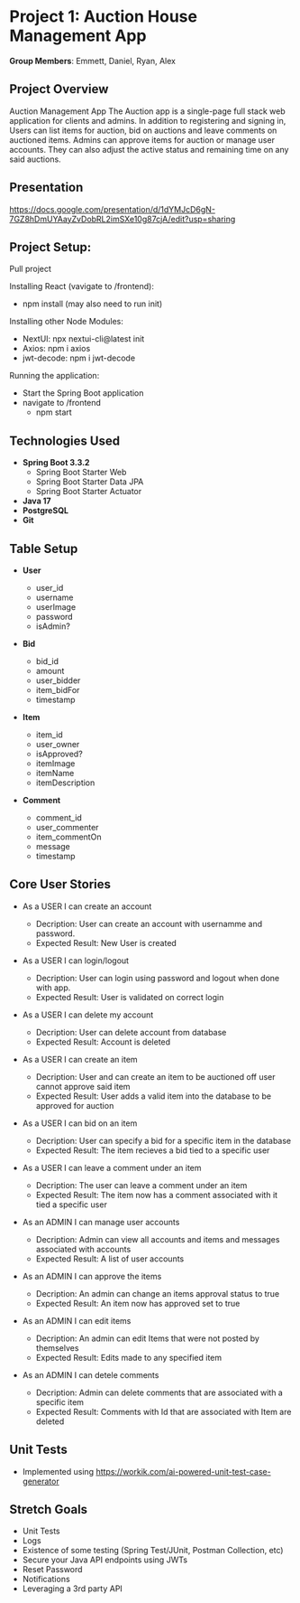 # Project 1: Auction House Management App
**Group Members**:
Emmett, Daniel, Ryan, Alex

## Project Overview

Auction Management App
The Auction app is a single-page full stack web application for clients and admins. In addition to registering and signing in, Users can list items for auction, bid on auctions and leave comments on auctioned items. Admins can approve items for auction or manage user accounts. They can also adjust the active status and remaining time on any said auctions.

## Presentation
https://docs.google.com/presentation/d/1dYMJcD6gN-7GZ8hDmUYAayZvDobRL2imSXe10g87cjA/edit?usp=sharing

## Project Setup:
Pull project

Installing React (vavigate to /frontend):
- npm install (may also need to run init)

Installing other Node Modules:
- NextUI: npx nextui-cli@latest init
- Axios: npm i axios
- jwt-decode: npm i jwt-decode

Running the application:
- Start the Spring Boot application
- navigate to /frontend
  - npm start

## Technologies Used

- **Spring Boot 3.3.2**
  - Spring Boot Starter Web
  - Spring Boot Starter Data JPA
  - Spring Boot Starter Actuator
- **Java 17**
- **PostgreSQL**
- **Git**

## Table Setup

- **User**
	- user_id
	- username
  	- userImage
	- password
	- isAdmin?
	
- **Bid**
	- bid_id
	- amount
	- user_bidder
	- item_bidFor
	- timestamp
 
- **Item**
  - item_id
  - user_owner
  - isApproved?
  - itemImage
  - itemName
  - itemDescription
 
- **Comment**
	- comment_id
	- user_commenter
	- item_commentOn
	- message
	- timestamp

## Core User Stories

- As a USER I can create an account
	- Decription: User can create an account with usernamme and password.
 	- Expected Result: New User is created

- As a USER I can login/logout
	- Decription: User can login using password and logout when done with app.
 	- Expected Result: User is validated on correct login

- As a USER I can delete my account
	- Decription: User can delete account from database
 	- Expected Result: Account is deleted

- As a USER I can create an item
	- Decription: User and can create an item to be auctioned off user cannot approve said item
 	- Expected Result: User adds a valid item into the database to be approved for auction

- As a USER I can bid on an item
	- Decription: User can specify a bid for a specific item in the database
 	- Expected Result: The item recieves a bid tied to a specific user

- As a USER I can leave a comment under an item
	- Decription: The user can leave a comment under an item
 	- Expected Result: The item now has a comment associated with it tied a specific user

- As an ADMIN I can manage user accounts
	- Decription: Admin can view all accounts and items and messages associated with accounts
 	- Expected Result: A list of user accounts

- As an ADMIN I can approve the items
	- Decription: An admin can change an items approval status to true
 	- Expected Result: An item now has approved set to true

- As an ADMIN I can edit items
	- Decription: An admin can edit Items that were not posted by themselves
 	- Expected Result: Edits made to any specified item

- As an ADMIN I can detele comments
	- Decription: Admin can delete comments that are associated with a specific item
 	- Expected Result: Comments with Id that are associated with Item are deleted
 
## Unit Tests
- Implemented using https://workik.com/ai-powered-unit-test-case-generator

## Stretch Goals

- Unit Tests
- Logs
- Existence of some testing (Spring Test/JUnit, Postman Collection, etc)
- Secure your Java API endpoints using JWTs
- Reset Password
- Notifications
- Leveraging a 3rd party API
 

